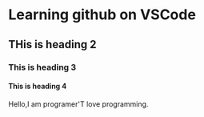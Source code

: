 # Learning github on VSCode

## THis is heading 2

### This is heading 3

#### This is heading 4

Hello,I am programer'T love programming.